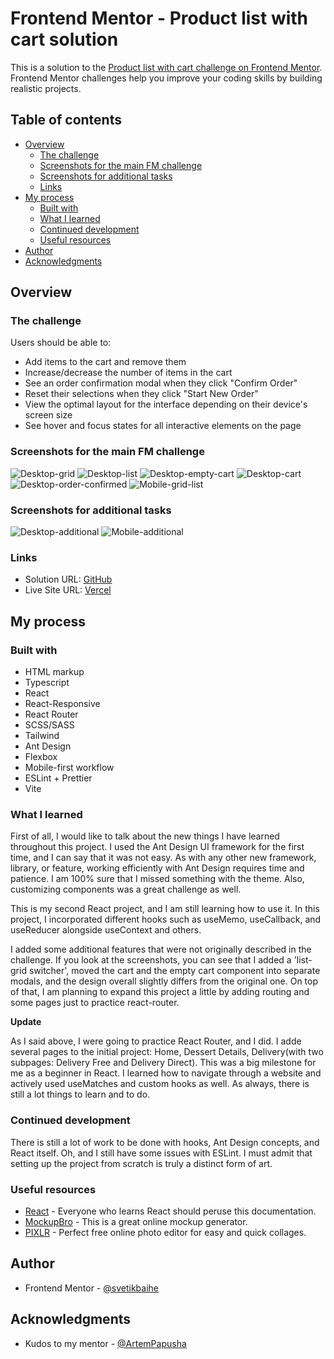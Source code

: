 # Frontend Mentor - Product list with cart solution

This is a solution to the
[Product list with cart challenge on Frontend Mentor](https://www.frontendmentor.io/challenges/product-list-with-cart-5MmqLVAp_d).
Frontend Mentor challenges help you improve your coding skills by building
realistic projects.

## Table of contents

- [Overview](#overview)
  - [The challenge](#the-challenge)
  - [Screenshots for the main FM challenge](#screenshots-for-the-main-fm-challenge)
  - [Screenshots for additional tasks](#screenshots-for-additional-tasks)
  - [Links](#links)
- [My process](#my-process)
  - [Built with](#built-with)
  - [What I learned](#what-i-learned)
  - [Continued development](#continued-development)
  - [Useful resources](#useful-resources)
- [Author](#author)
- [Acknowledgments](#acknowledgments)

## Overview

### The challenge

Users should be able to:

- Add items to the cart and remove them
- Increase/decrease the number of items in the cart
- See an order confirmation modal when they click "Confirm Order"
- Reset their selections when they click "Start New Order"
- View the optimal layout for the interface depending on their device's screen
  size
- See hover and focus states for all interactive elements on the page

### Screenshots for the main FM challenge

![Desktop-grid](public/images/screenshots/desktop_grid.png)
![Desktop-list](public/images/screenshots/desktop_list.png)
![Desktop-empty-cart](public/images/screenshots/desktop_empty-cart.png)
![Desktop-cart](public/images/screenshots/desktop_cart.png)
![Desktop-order-confirmed](public/images/screenshots/desktop_order-confirmed.png)
![Mobile-grid-list](public/images/screenshots/mobile_grid-list.png)

### Screenshots for additional tasks

![Desktop-additional](public/images/screenshots/desktop_additional.png)
![Mobile-additional](public/images/screenshots/mobile_additional.png)

### Links

- Solution URL:
  [GitHub](https://github.com/svetikbaihe/product-list-with-cart.git)
- Live Site URL: [Vercel](https://product-list-with-cart-azure.vercel.app/)

## My process

### Built with

- HTML markup
- Typescript
- React
- React-Responsive
- React Router
- SCSS/SASS
- Tailwind
- Ant Design
- Flexbox
- Mobile-first workflow
- ESLint + Prettier
- Vite

### What I learned

First of all, I would like to talk about the new things I have learned
throughout this project. I used the Ant Design UI framework for the first time,
and I can say that it was not easy. As with any other new framework, library, or
feature, working efficiently with Ant Design requires time and patience. I am
100% sure that I missed something with the theme. Also, customizing components
was a great challenge as well.

This is my second React project, and I am still learning how to use it. In this
project, I incorporated different hooks such as useMemo, useCallback, and
useReducer alongside useContext and others.

I added some additional features that were not originally described in the
challenge. If you look at the screenshots, you can see that I added a 'list-grid
switcher', moved the cart and the empty cart component into separate modals, and
the design overall slightly differs from the original one. On top of that, I am
planning to expand this project a little by adding routing and some pages just
to practice react-router.

**Update**

As I said above, I were going to practice React Router, and I did. I adde several pages to the initial project: Home, Dessert Details, Delivery(with two subpages: Delivery Free and Delivery Direct). This was a big milestone for me as a beginner in React. I learned how to navigate through a website and actively used useMatches and custom hooks as well. As always, there is still a lot things to learn and to do.

### Continued development

There is still a lot of work to be done with hooks, Ant Design concepts, and
React itself. Oh, and I still have some issues with ESLint. I must admit that
setting up the project from scratch is truly a distinct form of art.

### Useful resources

- [React](https://react.dev/) - Everyone who learns React should peruse this
  documentation.
- [MockupBro](https://mockupbro.com/) - This is a great online mockup generator.
- [PIXLR](https://pixlr.com/) - Perfect free online photo editor for easy and
  quick collages.

## Author

- Frontend Mentor -
  [@svetikbaihe](https://www.frontendmentor.io/profile/svetikbaihe)

## Acknowledgments

- Kudos to my mentor - [@ArtemPapusha](https://github.com/ArtemPapusha)

